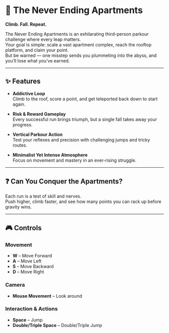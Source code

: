 # 🏢 The Never Ending Apartments  
**Climb. Fall. Repeat.**

The Never Ending Apartments is an exhilarating third-person parkour challenge where every leap matters.  
Your goal is simple: scale a vast apartment complex, reach the rooftop platform, and claim your point.  
But be warned — one misstep sends you plummeting into the abyss, and you’ll lose what you’ve earned.

---

## ✨ Features

- **Addictive Loop**  
  Climb to the roof, score a point, and get teleported back down to start again.

- **Risk & Reward Gameplay**  
  Every successful run brings triumph, but a single fall takes away your progress.

- **Vertical Parkour Action**  
  Test your reflexes and precision with challenging jumps and tricky routes.

- **Minimalist Yet Intense Atmosphere**  
  Focus on movement and mastery in an ever-rising struggle.

---

## ❓ Can You Conquer the Apartments?
Each run is a test of skill and nerves.  
Push higher, climb faster, and see how many points you can rack up before gravity wins.

---

## 🎮 Controls

### Movement
- **W** – Move Forward  
- **A** – Move Left  
- **S** – Move Backward  
- **D** – Move Right  

### Camera
- **Mouse Movement** – Look around  

### Interaction & Actions
- **Space** – Jump  
- **Double/Triple Space** – Double/Triple Jump  
